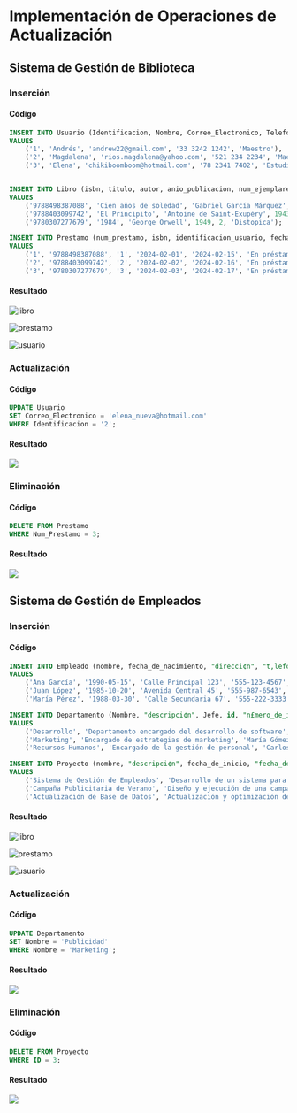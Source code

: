 # Implementación de Operaciones de Actualización

## Sistema de Gestión de Biblioteca

### Inserción

#### Código

```sql
INSERT INTO Usuario (Identificacion, Nombre, Correo_Electronico, Telefono, Tipo_Usuario)
VALUES
	('1', 'Andrés', 'andrew22@gmail.com', '33 3242 1242', 'Maestro'),
	('2', 'Magdalena', 'rios.magdalena@yahoo.com', '521 234 2234', 'Maestro'),
	('3', 'Elena', 'chikiboomboom@hotmail.com', '78 2341 7402', 'Estudiante');


INSERT INTO Libro (isbn, titulo, autor, anio_publicacion, num_ejemplares_disponibles, genero)
VALUES
	('9788498387088', 'Cien años de soledad', 'Gabriel García Márquez', 1967, 3, 'Drama'),
	('9788403099742', 'El Principito', 'Antoine de Saint-Exupéry', 1943, 5, 'Reflexión'),
	('9780307277679', '1984', 'George Orwell', 1949, 2, 'Distopica');

INSERT INTO Prestamo (num_prestamo, isbn, identificacion_usuario, fecha_prestamo, fecha_devolucion, estado_libro)
VALUES
	('1', '9788498387088', '1', '2024-02-01', '2024-02-15', 'En préstamo'),
	('2', '9788403099742', '2', '2024-02-02', '2024-02-16', 'En préstamo'),
	('3', '9780307277679', '3', '2024-02-03', '2024-02-17', 'En préstamo');
```

#### Resultado

![libro](img/1-insert_libro.jpg)<br>

![prestamo](img/1-insert_prestamo.jpg)<br>

![usuario](img/1-insert_usuario.jpg)<br>

<div style="page-break-after: always;"></div>

### Actualización

#### Código

```sql
UPDATE Usuario
SET Correo_Electronico = 'elena_nueva@hotmail.com'
WHERE Identificacion = '2';
```

#### Resultado

![](img/1-update_usuario.jpg)

### Eliminación

#### Código

```sql
DELETE FROM Prestamo
WHERE Num_Prestamo = 3;
```

#### Resultado

![](img/1-delete_prestamo.jpg)

<div style="page-break-after: always;"></div>

## Sistema de Gestión de Empleados

### Inserción

#### Código

```SQL
INSERT INTO Empleado (nombre, fecha_de_nacimiento, "direcci¢n", "t‚lefono", puesto, "fecha_de_contrataci¢n", salario, "n£mero_de_identificaci¢n")
VALUES
	('Ana García', '1990-05-15', 'Calle Principal 123', '555-123-4567', 'Desarrollador', '2023-02-10', 50000, 1),
	('Juan López', '1985-10-20', 'Avenida Central 45', '555-987-6543', 'Diseñador', '2022-07-05', 45000, 2),
	('María Pérez', '1988-03-30', 'Calle Secundaria 67', '555-222-3333', 'Gerente de Proyecto', '2021-11-15', 65000, 3);

INSERT INTO Departamento (Nombre, "descripci¢n", Jefe, id, "n£mero_de_identificaci¢n")
VALUES
	('Desarrollo', 'Departamento encargado del desarrollo de software', 'Juan Pérez', '1', '1'),
	('Marketing', 'Encargado de estrategias de marketing', 'María Gómez', '2', '2'),
	('Recursos Humanos', 'Encargado de la gestión de personal', 'Carlos Ruiz', '3', '3');

INSERT INTO Proyecto (nombre, "descripci¢n", fecha_de_inicio, "fecha_de_finalizaci¢n_estimada", id)
VALUES
	('Sistema de Gestión de Empleados', 'Desarrollo de un sistema para gestionar la información del personal', '2023-03-15', '2023-09-15', '1'),
	('Campaña Publicitaria de Verano', 'Diseño y ejecución de una campaña publicitaria de verano', '2024-05-01', '2024-08-30', '2'),
	('Actualización de Base de Datos', 'Actualización y optimización de la base de datos de clientes', '2023-08-10', '2023-11-30', '3');
```

#### Resultado

![libro](img/2-insert_empleado.jpg)

![prestamo](img/2-insert_departamento.jpg)

![usuario](img/2-insert_proyecto.jpg)

<div style="page-break-after: always;"></div>

### Actualización

#### Código

```sql
UPDATE Departamento
SET Nombre = 'Publicidad'
WHERE Nombre = 'Marketing';
```

#### Resultado

![](img/2-update_departamento.jpg)


### Eliminación

#### Código

```sql
DELETE FROM Proyecto
WHERE ID = 3;
```

#### Resultado

![](img/2-delete_proyecto.jpg)